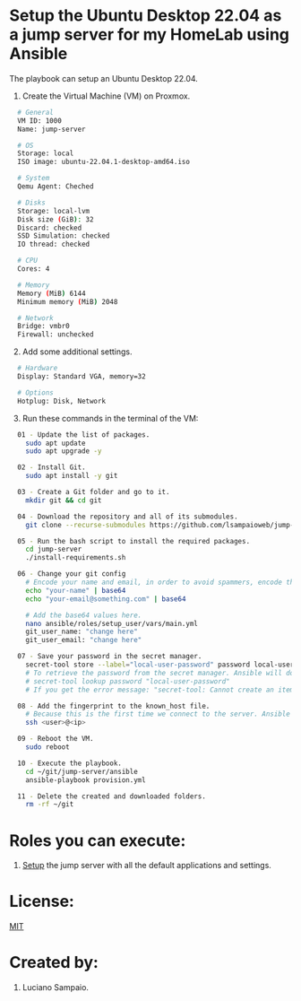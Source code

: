 # Setup the Ubuntu Desktop 22.04 as a jump server for my HomeLab using Ansible

The playbook can setup an Ubuntu Desktop 22.04.

1. Create the Virtual Machine (VM) on Proxmox.
```bash
  # General
  VM ID: 1000
  Name: jump-server

  # OS
  Storage: local
  ISO image: ubuntu-22.04.1-desktop-amd64.iso

  # System
  Qemu Agent: Cheched

  # Disks
  Storage: local-lvm
  Disk size (GiB): 32
  Discard: checked
  SSD Simulation: checked
  IO thread: checked

  # CPU
  Cores: 4

  # Memory
  Memory (MiB) 6144
  Minimum memory (MiB) 2048

  # Network
  Bridge: vmbr0
  Firewall: unchecked
```

2. Add some additional settings.
```bash
  # Hardware
  Display: Standard VGA, memory=32

  # Options
  Hotplug: Disk, Network
```

3. Run these commands in the terminal of the VM:
```bash
  01 - Update the list of packages.
    sudo apt update
    sudo apt upgrade -y

  02 - Install Git.
    sudo apt install -y git

  03 - Create a Git folder and go to it.
    mkdir git && cd git

  04 - Download the repository and all of its submodules.
    git clone --recurse-submodules https://github.com/lsampaioweb/jump-server.git

  05 - Run the bash script to install the required packages.
    cd jump-server
    ./install-requirements.sh

  06 - Change your git config
    # Encode your name and email, in order to avoid spammers, encode them in base64.
    echo "your-name" | base64
    echo "your-email@something.com" | base64

    # Add the base64 values here.
    nano ansible/roles/setup_user/vars/main.yml
    git_user_name: "change here"
    git_user_email: "change here"

  07 - Save your password in the secret manager.
    secret-tool store --label="local-user-password" password local-user-password
    # To retrieve the password from the secret manager. Ansible will do this, don't worry.
    # secret-tool lookup password "local-user-password"
    # If you get the error message: "secret-tool: Cannot create an item in a locked collection", you should open the Ubuntu Interface (not from the SSH terminal). This will "open/unseal/unlock" the secret manager.

  08 - Add the fingerprint to the known_host file.
    # Because this is the first time we connect to the server. Ansible will handle this on the future playbooks.
    ssh <user>@<ip>

  09 - Reboot the VM.
    sudo reboot

  10 - Execute the playbook.
    cd ~/git/jump-server/ansible
    ansible-playbook provision.yml

  11 - Delete the created and downloaded folders.
    rm -rf ~/git
```

# Roles you can execute:
1. [Setup](roles/setup-machine/README.md) the jump server with all the default applications and settings.

# License:

[MIT](LICENSE "MIT License")

# Created by:

1. Luciano Sampaio.
